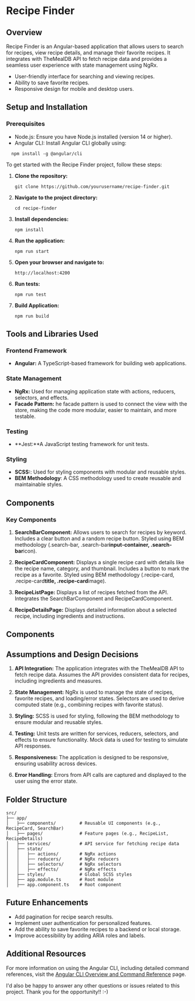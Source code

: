# Recipe Finder

## Overview

Recipe Finder is an Angular-based application that allows users to search for recipes, view recipe details, and manage their favorite recipes. It integrates with TheMealDB API to fetch recipe data and provides a seamless user experience with state management using NgRx.

- User-friendly interface for searching and viewing recipes.
- Ability to save favorite recipes.
- Responsive design for mobile and desktop users.

## Setup and Installation

### Prerequisites

- Node.js: Ensure you have Node.js installed (version 14 or higher).
- Angular CLI: Install Angular CLI globally using:

```
  npm install -g @angular/cli
```

To get started with the Recipe Finder project, follow these steps:

1. **Clone the repository:**

   ```
   git clone https://github.com/yourusername/recipe-finder.git
   ```

2. **Navigate to the project directory:**

   ```
   cd recipe-finder
   ```

3. **Install dependencies:**

   ```
   npm install
   ```

4. **Run the application:**

   ```
   npm run start
   ```

5. **Open your browser and navigate to:**

   ```
   http://localhost:4200
   ```

6. **Run tests:**

   ```
   npm run test
   ```

7. **Build Application:**
   ```
   npm run build
   ```

## Tools and Libraries Used

### Frontend Framework

- **Angular:** A TypeScript-based framework for building web applications.

### State Management

- **NgRx:** Used for managing application state with actions, reducers, selectors, and effects.
- **Facade Pattern:** he facade pattern is used to connect the view with the store, making the code more modular, easier to maintain, and more testable.

### Testing

- **Jest:**A JavaScript testing framework for unit tests.

### Styling

- **SCSS:**: Used for styling components with modular and reusable styles.
- **BEM Methodology**: A CSS methodology used to create reusable and maintainable styles.

## Components

### Key Components

1. **SearchBarComponent:** Allows users to search for recipes by keyword.
   Includes a clear button and a random recipe button.
   Styled using BEM methodology (.search-bar, .search-bar**input-container, .search-bar**icon).

2. **RecipeCardComponent:**
   Displays a single recipe card with details like the recipe name, category, and thumbnail.
   Includes a button to mark the recipe as a favorite.
   Styled using BEM methodology (.recipe-card, .recipe-card**title, .recipe-card**image).

3. **RecipeListPage:**
   Displays a list of recipes fetched from the API.
   Integrates the SearchBarComponent and RecipeCardComponent.

4. **RecipeDetailsPage:**
   Displays detailed information about a selected recipe, including ingredients and instructions.

## Components

## Assumptions and Design Decisions

1. **API Integration:**
   The application integrates with the TheMealDB API to fetch recipe data.
   Assumes the API provides consistent data for recipes, including ingredients and measures.

2. **State Management:**
   NgRx is used to manage the state of recipes, favorite recipes, and loading/error states.
   Selectors are used to derive computed state (e.g., combining recipes with favorite status).

3. **Styling:**
   SCSS is used for styling, following the BEM methodology to ensure modular and reusable styles.

4. **Testing:**
   Unit tests are written for services, reducers, selectors, and effects to ensure functionality.
   Mock data is used for testing to simulate API responses.

5. **Responsiveness:**
   The application is designed to be responsive, ensuring usability across devices.

6. **Error Handling:**
   Errors from API calls are captured and displayed to the user using the error state.

## Folder Structure

```
src/
├── app/
│   ├── components/         # Reusable UI components (e.g., RecipeCard, SearchBar)
│   ├── pages/              # Feature pages (e.g., RecipeList, RecipeDetails)
│   ├── services/           # API service for fetching recipe data
│   ├── state/
│   │   ├── actions/        # NgRx actions
│   │   ├── reducers/       # NgRx reducers
│   │   ├── selectors/      # NgRx selectors
│   │   ├── effects/        # NgRx effects
│   ├── styles/             # Global SCSS styles
│   ├── app.module.ts       # Root module
│   ├── app.component.ts    # Root component

```

## Future Enhancements

- Add pagination for recipe search results.
- Implement user authentication for personalized features.
- Add the ability to save favorite recipes to a backend or local storage.
- Improve accessibility by adding ARIA roles and labels.

## Additional Resources

For more information on using the Angular CLI, including detailed command references, visit the [Angular CLI Overview and Command Reference](https://angular.dev/tools/cli) page.

I'd also be happy to answer any other questions or issues related to this project. Thank you for the opportunity!! :-)

